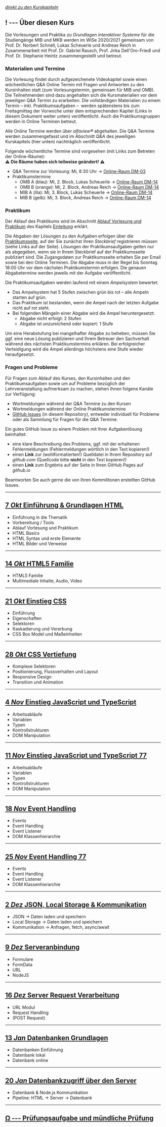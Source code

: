 *[direkt zu den Kurskapiteln](#22-apr-einführung)*

## **! _---_** Über diesen Kurs

Die Vorlesungen und Praktika zu *Grundlagen interaktiver Systeme* für die Studiengänge MIB und MKB werden im WiSe 2020/2021 gemeinsam von Prof. Dr. Norbert Schnell, Lukas Scheuerle und Andreas Reich in Zusammenarbeit mit Prof. Dr. Gabriel Rausch, Prof. Jirka Dell'Oro-Friedl und Prof. Dr. Stephanie Heintz zusammengestellt und betreut.

### Materialien und Termine

Die Vorlesung findet durch aufgezeichenete Videokapitel sowie einen wöchentlichen Q&A Online Termin mit Fragen und Antworten zu den Kursinhalten statt (zum Vorlesungstermin, gemeinsam für MIB und OMB). Die Teilnehmenden sind dazu angehalten sich die Kursmaterialien vor dem jeweiligen Q&A Termin zu erarbeiten. Die vollständigen Materialien zu einem Termin – inkl. Praktikumsaufgaben –  werden spätenstens bis zum Freitagmittag der Vorwoche unter dem entsprechenden Kapitel (Links in diesem Dokument weiter unten) veröffentlicht. Auch die Praktikumsgruppen werden in Online Terminen betreut.

Alle Online Termine werden über *alfaview&reg;* abgehalten. Die Q&A Termine werden zusammengefasst und im Abschnitt *Q&A* des jeweiligen Kurskapitels (hier unten) nachträglich veröffentlicht.

Folgende wöchentliche Termine sind vorgesehen (mit Links zum Betreten der Online-Räume):  
⚠ **Die Räume haben sich teilweise geändert!** ⚠
- Q&A Termine zur Vorlesung: Mi, 8:30 Uhr → [Online-Raum DM-03](https://rooms.hs-furtwangen.de/rooms/dm03)
- Praktikumstermine
  - OMB A (blau): Mi, 2. Block, Lukas Scheuerle → [Online-Raum DM-14](https://rooms.hs-furtwangen.de/rooms/dm14)
  - OMB B (orange): Mi, 2. Block, Andreas Reich → [Online-Raum DM-14](https://rooms.hs-furtwangen.de/rooms/dm14)
  - MIB A (lila): Mi, 3. Block, Lukas Scheuerle → [Online-Raum DM-14](https://rooms.hs-furtwangen.de/rooms/dm14)
  - MIB B (gelb): Mi, 3. Block, Andreas Reich → [Online-Raum DM-14](https://rooms.hs-furtwangen.de/rooms/dm14)

### Praktikum

Der Ablauf des Praktikums wird im Abschnitt [Ablauf Vorlesung und Praktikum](L00/#ablauf-vorlesung-und-praktikum) des Kapitels [Einleitung](L00) erklärt. 

Die Abgaben der Lösungen zu den Aufgaben erfolgen über die [Praktikumsseite](workshops), auf der Sie zunächst ihren *Steckbrief* registrieren müssen (siehe Links auf der Seite). Lösungen der Praktikumsaufgaben gelten nur als abgegeben, wenn sie in Ihrem Steckbrief auf der Praktikumsseite publiziert sind. Die Zugangsdaten zur Praktikumsseite erhalten Sie per Email sowie bei den Online Terminen. Die Abgabe muss in der Regel bis Sonntag 18:00 Uhr vor dem nächsten Praktikumstermin erfolgen. Die genauen Abgabetermine werden jeweils mit der Aufgabe veröffentlicht.

Die Praktikumsaufgaben werden laufend mit einem *Ampelsystem* bewertet:
- Das Ampelsystem hat 5 Stufen zwischen grün bis rot – alle Ampeln starten auf grün.
- Das Praktikum ist bestanden, wenn die Ampel nach der letzten Aufgabe nicht auf rot steht.
- Bei folgenden Mängeln einer Abgabe wird die Ampel heruntergesetzt:
  - Abgabe nicht erfolgt: 2 Stufen
  - Abgabe ist unzureichend oder kopiert: 1 Stufe

Um eine Herabstufung bei mangelhafter Abgabe zu beheben, müssen Sie ggf. eine neue Lösung publizieren und Ihrem Betreuer den Sachverhalt während des nächsten Praktikumstermins erklären. Bei erfolgreicher Verteidigung wird die Ampel allerdings höchstens eine Stufe wieder heraufgesetzt.

### Fragen und Probleme

Für Fragen zum Ablauf des Kurses, den Kursinhalten und den Praktikumsaufgaben sowie um auf Probleme bezüglich der Lehrveranstaltung aufmerksam zu machen, stehen Ihnen folgene Kanäle zur Verfügung:
- Wortmeldungen während der Q&A Termine zu den Kursen
- Wortmeldungen während der Online Praktikumstermine
- [GitHub Issues](https://github.com/hs-furtwangen/GIS-WiSe-2020-2021/issues) (in diesem Repository), entweder individuell für Probleme oder als Sammlung für Fragen für die Q&A Termine.

Ein gutes GitHub Issue zu einem Problem mit Ihrer Aufgabenlösung beinhaltet:
  - eine klare Beschreibung des Problems, ggf. mit der erhaltenen Fehlermeldungen (Fehlermeldungen wörtlich in den Text kopieren!)
  - einen **Link** zur (wohlformatierten!) Quelldatei in Ihrem Repository auf *github.com* (Quellcode bitte **nicht** in den Text kopieren!)
  - einen **Link** zum Ergebnis auf der Seite in Ihren GitHub Pages auf *github.io*

Beantworten Sie auch gerne die von Ihren Kommilitonen erstellten GitHub Issues.

---

## [**7 _Okt_** Einführung & Grundlagen HTML](L01)  
- Einführung in die Thematik
- Vorbereitung / Tools
- Ablauf Vorlesung und Praktikum
- HTML Basics
- HTML Syntax und erste Elemente
- HTML Bilder und Verweise

---

## [**14 _Okt_** HTML5 Familie](L02)  
- HTML5 Familie
- Multimediale Inhalte, Audio, Video

---

## [**21 _Okt_** Einstieg CSS](L03)  
- Einführung
- Eigenschaften
- Selektoren
- Kaskadierung und Vererbung
- CSS Box Model und Maßeinheiten

---

## [**28 _Okt_** CSS Vertiefung](L04)

- Komplexe Selektoren
- Positionierung, Flussverhalten und Layout
- Responsive Design
- Transition und Animation

---

## [**4 _Nov_** Einstieg JavaScript und TypeScript](L05)

- Arbeitsabläufe
- Variablen
- Typen
- Kontrollstrukturen
- DOM Manipulation

---

## [**11 _Nov_** Einstieg JavaScript und TypeScript 77](L06)

- Arbeitsabläufe
- Variablen
- Typen
- Kontrollstrukturen
- DOM Manipulation

---

## [**18 _Nov_** Event Handling](L07)

- Events
- Event Handling
- Event Listener
- DOM Klassenhierarchie  

---

## [**25 _Nov_** Event Handling 77](L08)

- Events
- Event Handling
- Event Listener
- DOM Klassenhierarchie  

---

## [**2 _Dez_** JSON, Local Storage & Kommunikation](L09)

- JSON -> Daten laden und speichern
- Local Storage -> Daten laden und speichern
- Kommunikation -> Anfragen, fetch, async/await  

---

## [**9 _Dez_** Serveranbindung](L10)

- Formulare
- FormData
- URL
- NodeJS  

---

## [**16 _Dez_** Server Request Verarbeitung](L11)

- URL Modul
- Request Handling
- (POST Request)  

---

## [**13 _Jan_** Datenbanken Grundlagen](L12)

- Datenbanken Einführung
- Datenbank lokal
- Datenbank online

---

## [**20 _Jan_** Datenbankzugriff über den Server](L13)

- Datenbank & Node.js Kommunikation
- Pipeline: HTML → Server → Datenbank

---

## [**Ω _---_** Prüfungsaufgabe und mündliche Prüfung](final)